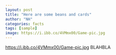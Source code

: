 ```yaml
---
layout: post
title: "Here are some beans and cards"
author: "NH"
categories: facts
tags: [sample]
image: https://i.ibb.co/4VMmx00/Game-pic.jpg
---
```

https://i.ibb.co/4VMmx00/Game-pic.jpg
BLAHBLA